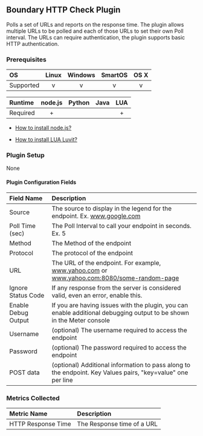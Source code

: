 Boundary HTTP Check Plugin
---------------------------------
Polls a set of URLs and reports on the response time. The plugin allows multiple URLs to be polled and each of those URLs to set their own Poll interval. The URLs can require authentication, the plugin supports basic HTTP authentication.

### Prerequisites

|     OS    | Linux | Windows | SmartOS | OS X |
|:----------|:-----:|:-------:|:-------:|:----:|
| Supported |   v   |    v    |    v    |  v   |


|  Runtime | node.js | Python | Java | LUA |
|:---------|:-------:|:------:|:----:|:---:|
| Required |    +    |        |      |  +  |

- [How to install node.js?](https://help.boundary.com/hc/articles/202360701)

- [How to install LUA Luvit?](https://luvit.io)

### Plugin Setup
None

#### Plugin Configuration Fields
|Field Name         |Description                                                                       |
|:------------------|:---------------------------------------------------------------------------------|
|Source             |The source to display in the legend for the endpoint. Ex. www.google.com          |
|Poll Time (sec)    |The Poll Interval to call your endpoint in seconds. Ex. 5                         |
|Method             |The Method of the endpoint                                                        |
|Protocol           |The protocol of the endpoint                                                      |
|URL                |The URL of the endpoint. For example, www.yahoo.com or www.yahoo.com:8080/some-random-page  |
|Ignore Status Code |If any response from the server is considered valid, even an error, enable this.  |
|Enable Debug Output|If you are having issues with the plugin, you can enable additional debugging output to be shown in the Meter console |
|Username           |(optional) The username required to access the endpoint                           |
|Password           |(optional) The password required to access the endpoint                           |
|POST data          |(optional) Additional information to pass along to the endpoint. Key Values pairs, "key=value" one per line |

### Metrics Collected
|Metric Name       |Description               |
|:-----------------|:-------------------------|
|HTTP Response Time|The Response time of a URL|
